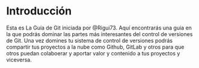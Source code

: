 # Introducción

Esta es La Guía de Git iniciada por @Rigui73. Aquí encontrarás una guia en la que podrás dominar las partes más interesantes del control de versiones de Git. Una vez domines tu sistema de control de versiones podrás compartir tus proyectos a la nube como Github, GitLab y otros para que otros puedan colaboerar y aportar valor y contenido a tus proyectos y viceversa.

